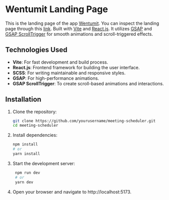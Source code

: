 # Wentumit Landing Page

This is the landing page of the app [Wentumit](https://www.wentumit.com/). You can inspect the landing page through this [link](https://home.wentumit.com/). 
Built with [Vite](https://vitejs.dev/) and [React.js](https://reactjs.org/). It utilizes [GSAP](https://greensock.com/gsap/) and [GSAP ScrollTrigger](https://greensock.com/scrolltrigger/) for smooth animations and scroll-triggered effects.

## Technologies Used
- **Vite**: For fast development and build process.
- **React.js**: Frontend framework for building the user interface.
- **SCSS**: For writing maintainable and responsive styles.
- **GSAP**: For high-performance animations.
- **GSAP ScrollTrigger**: To create scroll-based animations and interactions.

## Installation

1. Clone the repository:

   ```bash
   git clone https://github.com/yourusername/meeting-scheduler.git
   cd meeting-scheduler
   ```

2. Install dependencies:
   ```bash
   npm install
   # or
   yarn install
   ```
3. Start the development server:
   ```bash
    npm run dev
    # or
    yarn dev
   ```
4. Open your browser and navigate to http://localhost:5173.



